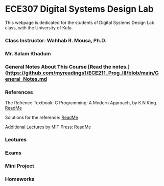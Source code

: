 # ECE307 Digital Systems Design Lab

This webpage is dedicated for the students of Digital Systems Design Lab class, with the University of Kufa.

### Class Instructor: Wahhab R. Mousa, Ph.D.
### Mr. Salam Khadum

### General Notes About This Course [Read the notes.]([https://github.com/myreadings1/ECE211_Prog_III/blob/main/General_Notes.md ](https://github.com/myreadings1/ECE307/blob/main/General_Notes.md)


### References

The Refrence Textbook: C Programming: A Modern Approach, by K.N King. [ReadMe](https://github.com/Embed-Threads/Learn-C/blob/main/books/c-programming-a-modern-approach-2nbsped-0393979504-9780393979503_compress.pdf)

Solutions for the reference:
[ReadMe](https://github.com/SuperMoudy/C-programming-A-Modern-Approach-2nd-ed-Solutions)

Additional Lectures by MIT Press:
[ReadMe](https://ocw.mit.edu/courses/6-087-practical-programming-in-c-january-iap-2010/pages/lecture-notes/)


### Lectures


### Exams


### Mini Project


### Homeworks

